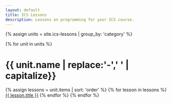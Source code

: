 ```yaml
---
layout: default
title: ICS Lessons
description: Lessons on programming for your ICS course.
---
```


{% assign units = site.ics-lessons | group_by: 'category' %}
<div>
	{% for unit in units %}
		<h1>{{ unit.name | replace:'-',' ' | capitalize}}</h1>
		{% assign lessons = unit.items | sort: 'order' %}
		{% for lesson in lessons %}
			<a href="{{ lesson.url }}">{{ lesson.title }}</a>
		{% endfor %}
	{% endfor %}
</div>
